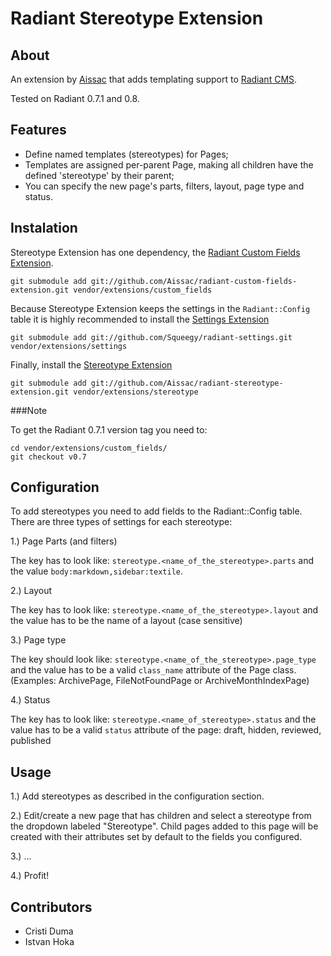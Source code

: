 Radiant Stereotype Extension
===

About
---

An extension by [Aissac][aissac] that adds templating support to [Radiant CMS][radiant].

Tested on Radiant 0.7.1 and 0.8.
 
Features
---

* Define named templates (stereotypes) for Pages;
* Templates are assigned per-parent Page, making all children have the defined 'stereotype' by their parent;
* You can specify the new page's parts, filters, layout, page type and status.

Instalation
---

Stereotype Extension has one dependency, the [Radiant Custom Fields Extension][rcfe].

    git submodule add git://github.com/Aissac/radiant-custom-fields-extension.git vendor/extensions/custom_fields

Because Stereotype Extension keeps the settings in the `Radiant::Config` table it is highly recommended to install the [Settings Extension][rse]
  
    git submodule add git://github.com/Squeegy/radiant-settings.git vendor/extensions/settings
    
Finally, install the [Stereotype Extension][rste]

    git submodule add git://github.com/Aissac/radiant-stereotype-extension.git vendor/extensions/stereotype
    
###Note

To get the Radiant 0.7.1 version tag you need to:

    cd vendor/extensions/custom_fields/
    git checkout v0.7
    
Configuration
---

To add stereotypes you need to add fields to the Radiant::Config table. There are three types of settings for each stereotype:

1.) Page Parts (and filters)

The key has to look like: `stereotype.<name_of_the_stereotype>.parts` and the value `body:markdown,sidebar:textile`.

2.) Layout

The key has to look like: `stereotype.<name_of_the_stereotype>.layout` and the value has to be the name of a layout (case sensitive)

3.) Page type

The key should look like: `stereotype.<name_of_the_stereotype>.page_type` and the value has to be a valid `class_name` attribute of the Page class. (Examples: ArchivePage, FileNotFoundPage or ArchiveMonthIndexPage)

4.) Status

The key has to look like: `stereotype.<name_of_stereotype>.status` and the value has to be a valid `status` attribute of the page: draft, hidden, reviewed, published

Usage
---

1.) Add stereotypes as described in the configuration section.

2.) Edit/create a new page that has children and select a stereotype from the dropdown labeled "Stereotype". Child pages added to this page will be created with their attributes set by default to the fields you configured.

3.) ...

4.) Profit!

Contributors
---

* Cristi Duma
* Istvan Hoka

[radiant]: http://radiantcms.org/
[aissac]: http://aissac.ro
[rste]: http://blog.aissac.ro/radiant/stereotype-extension
[rcfe]: http://blog.aissac.ro/radiant/custom-fields-extension
[rse]: http://github.com/Squeegy/radiant-settings/tree/master